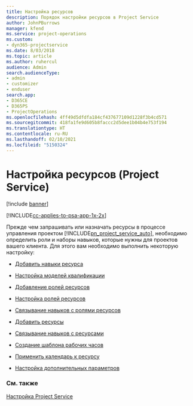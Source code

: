 ```yaml
---
title: Настройка ресурсов
description: Порядок настройки ресурсов в Project Service
author: JohnPBurrows
manager: kfend
ms.service: project-operations
ms.custom:
- dyn365-projectservice
ms.date: 8/03/2018
ms.topic: article
ms.author: ruhercul
audience: Admin
search.audienceType:
- admin
- customizer
- enduser
search.app:
- D365CE
- D365PS
- ProjectOperations
ms.openlocfilehash: 4ff49d5dfdfa184cf437677109d1228f3b4cd571
ms.sourcegitcommit: 418fa1fe9d605b8faccc2d5dee1b04b4e753f194
ms.translationtype: HT
ms.contentlocale: ru-RU
ms.lasthandoff: 02/10/2021
ms.locfileid: "5150324"
---
```

# <a name="set-up-resources-project-service"></a>Настройка ресурсов (Project Service)

[!include [banner](../includes/psa-now-project-operations.md)]

[!INCLUDE[cc-applies-to-psa-app-1x-2x](../includes/cc-applies-to-psa-app-1x-2x.md)]

Прежде чем запрашивать или назначать ресурсы в процессе управления проектом [!INCLUDE[pn_project_service_auto](../includes/pn-project-service-auto.md)], необходимо определить роли и наборы навыков, которые нужны для проектов вашего клиента. Для этого вам необходимо выполнить некоторую настройку:  
  
-   [Добавить навыки ресурса](../psa/add-resource-skills.md)  
  
-   [Настройка моделей квалификации](../psa/set-up-proficiency-models.md)  
  
-   [Добавление ролей ресурсов](../psa/add-resource-roles.md)  
  
-   [Настройка ролей ресурсов](../psa/configure-resource-roles.md)  
  
-   [Связывание навыков с ролями ресурсов](../psa/associate-skills-with-resource-roles.md)  
  
-   [Добавить ресурсы](../psa/add-resources.md)  
  
-   [Связывание навыков с ресурсами](../psa/associate-skills-with-resources.md)  
  
-   [Создание шаблона рабочих часов](../psa/create-work-hours-template.md)  
  
-   [Применить календарь к ресурсу](../psa/apply-calendar-resource.md)  
  
-   [Настройка дополнительных параметров](../psa/configure-additional-parameters-settings.md)  
  
### <a name="see-also"></a>См. также  
 [Настройка Project Service](../psa/configure.md)
